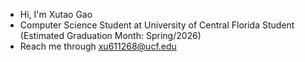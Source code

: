 - Hi, I'm Xutao Gao
- Computer Science Student at University of Central Florida Student (Estimated Graduation Month: Spring/2026)
- Reach me through xu611268@ucf.edu

<!---
XutaoG/XutaoG is a ✨ special ✨ repository because its `README.md` (this file) appears on your GitHub profile.
You can click the Preview link to take a look at your changes.
--->
